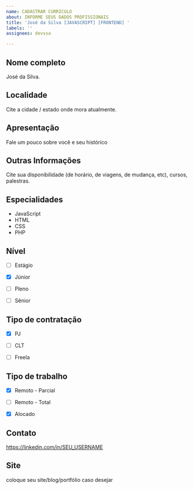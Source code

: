 ```yaml
---
name: CADASTRAR CURRICULO
about: INFORME SEUS DADOS PROFISSIONAIS
title: 'José da Silva [JAVASCRIPT] [FRONTEND] '
labels: ''
assignees: devssa

---
```


<!--
  ============================
  ATENÇÃO:
  1) Remova os comentários HTML abaixo e preencha com os seus dados.
  2) Não divulgue aqui seu e-mail pessoal e telefone, pois as informações
  abaixo são públicas. Deixe apenas o seu Linkedin para que as empresas
  possam entrar em contato.
  3) Para as opções com checkbox (múltipla escolha), mantenha a marcação
  que está nos comentários, e apenas marque um "x" na sua escolha.
  As opções com checkbox estão assim:
  - [ ] Opção 1
  - [x] Opção 2
  - [ ] Opção 3
  Veja que "Opção 2" está "selecionada", pois tem um "x" dentro dos colchetes.
  As outras opções não selecionadas ficam apenas com um espaço dentro dos
  colchetes.
  
  IMPORTANTE: Na opção selecionada, o "x" deve ser minúsculo, e não deve ter
  espaços em branco dentro do colchetes. Ele precisa ficar exatamente assim: [x]
  Para as outras opções não marcadas, deixe um espaço em branco no colchete, assim: [ ]
  Para visualizar se está tudo correto, antes de publicar seu perfil, clique na 
  aba "Preview".
  4) Não esqueça de colocar cidade/estado no título, seguindo o padrão:
  [Salvador/BA] Maria Joaquina
  ============================
-->

## Nome completo

 José da Silva. 

## Localidade

Cite a cidade / estado onde mora atualmente. 

## Apresentação

Fale um pouco sobre você e seu histórico 

## Outras Informações

 Cite sua disponibilidade (de horário, de viagens, de mudança, etc), cursos, palestras. 

## Especialidades


- JavaScript
- HTML
- CSS
- PHP


## Nível


- [ ] Estágio
- [x] Júnior
- [ ] Pleno
- [ ] Sênior


## Tipo de contratação


- [x] PJ
- [ ] CLT
- [ ] Freela


## Tipo de trabalho


- [x] Remoto - Parcial
- [ ] Remoto - Total
- [x] Alocado


## Contato

 https://linkedin.com/in/SEU_USERNAME 

## Site

 coloque seu site/blog/portfólio caso desejar
